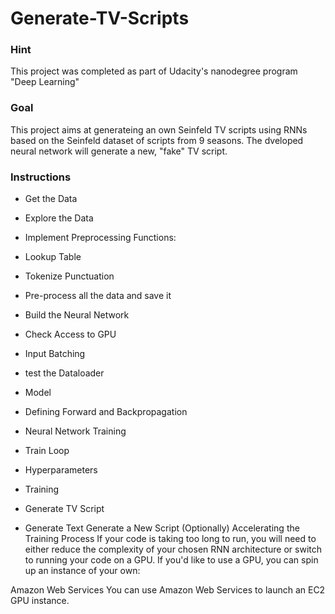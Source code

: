 # Generate-TV-Scripts

### Hint
This project was completed as part of Udacity's nanodegree program "Deep Learning"

### Goal
This project aims at generateing an own Seinfeld TV scripts using RNNs based on the Seinfeld dataset of scripts from 9 seasons. The dveloped neural network  will generate a new, "fake" TV script.

### Instructions
- Get the Data

- Explore the Data

- Implement Preprocessing Functions:

- Lookup Table
- Tokenize Punctuation
- Pre-process all the data and save it
- Build the Neural Network

- Check Access to GPU
- Input Batching
- test the Dataloader
- Model
- Defining Forward and Backpropagation
- Neural Network Training

- Train Loop
- Hyperparameters
- Training
- Generate TV Script

- Generate Text
Generate a New Script
(Optionally) Accelerating the Training Process
If your code is taking too long to run, you will need to either reduce the complexity of your chosen RNN architecture or switch to running your code on a GPU. If you'd like to use a GPU, you can spin up an instance of your own:

Amazon Web Services
You can use Amazon Web Services to launch an EC2 GPU instance.

